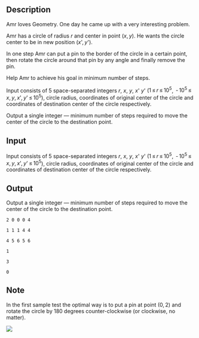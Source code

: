 ## Description

<div><p>Amr loves Geometry. One day he came up with a very interesting problem.</p><p>Amr has a circle of radius <span class="tex-span"><i>r</i></span> and center in point <span class="tex-span">(<i>x</i>, <i>y</i>)</span>. He wants the circle center to be in new position <span class="tex-span">(<i>x</i>', <i>y</i>')</span>.</p><p>In one step Amr can put a pin to the border of the circle in a certain point, then rotate the circle around that pin by any angle and finally remove the pin.</p><p>Help Amr to achieve his goal in minimum number of steps.</p></div><div class="input-specification"><p>Input consists of 5 space-separated integers <span class="tex-span"><i>r</i></span>, <span class="tex-span"><i>x</i></span>, <span class="tex-span"><i>y</i></span>, <span class="tex-span"><i>x</i>'</span> <span class="tex-span"><i>y</i>'</span> (<span class="tex-span">1 ≤ <i>r</i> ≤ 10<sup class="upper-index">5</sup></span>, <span class="tex-span"> - 10<sup class="upper-index">5</sup> ≤ <i>x</i>, <i>y</i>, <i>x</i>', <i>y</i>' ≤ 10<sup class="upper-index">5</sup></span>), circle radius, coordinates of original center of the circle and coordinates of destination center of the circle respectively.</p></div><div class="output-specification"><p>Output a single integer — minimum number of steps required to move the center of the circle to the destination point.</p></div>

## Input

<p>Input consists of 5 space-separated integers <span class="tex-span"><i>r</i></span>, <span class="tex-span"><i>x</i></span>, <span class="tex-span"><i>y</i></span>, <span class="tex-span"><i>x</i>'</span> <span class="tex-span"><i>y</i>'</span> (<span class="tex-span">1 ≤ <i>r</i> ≤ 10<sup class="upper-index">5</sup></span>, <span class="tex-span"> - 10<sup class="upper-index">5</sup> ≤ <i>x</i>, <i>y</i>, <i>x</i>', <i>y</i>' ≤ 10<sup class="upper-index">5</sup></span>), circle radius, coordinates of original center of the circle and coordinates of destination center of the circle respectively.</p>

## Output

<p>Output a single integer — minimum number of steps required to move the center of the circle to the destination point.</p>





```input1
2 0 0 0 4

```




```input2
1 1 1 4 4

```




```input3
4 5 6 5 6

```




```output1
1

```




```output2
3

```




```output3
0

```



## Note

<p>In the first sample test the optimal way is to put a pin at point <span class="tex-span">(0, 2)</span> and rotate the circle by <span class="tex-span">180</span> degrees counter-clockwise (or clockwise, no matter).</p><p><img class="tex-graphics" src="file://Vmk6euBt.png" style="max-width: 100.0%;max-height: 100.0%;"></p>
